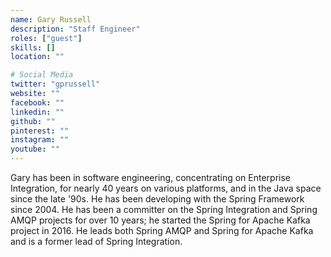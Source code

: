 ```yaml
---
name: Gary Russell
description: "Staff Engineer"
roles: ["guest"]
skills: []
location: ""

# Social Media
twitter: "gprussell"
website: ""
facebook: ""
linkedin: ""
github: ""
pinterest: ""
instagram: ""
youtube: ""
---
```


Gary has been in software engineering, concentrating on Enterprise Integration, for nearly 40 years on various platforms, and in the Java space since the late '90s. He has been developing with the Spring Framework since 2004. He has been a committer on the Spring Integration and Spring AMQP projects for over 10 years; he started the Spring for Apache Kafka project in 2016. He leads both Spring AMQP and Spring for Apache Kafka and is a former lead of Spring Integration.